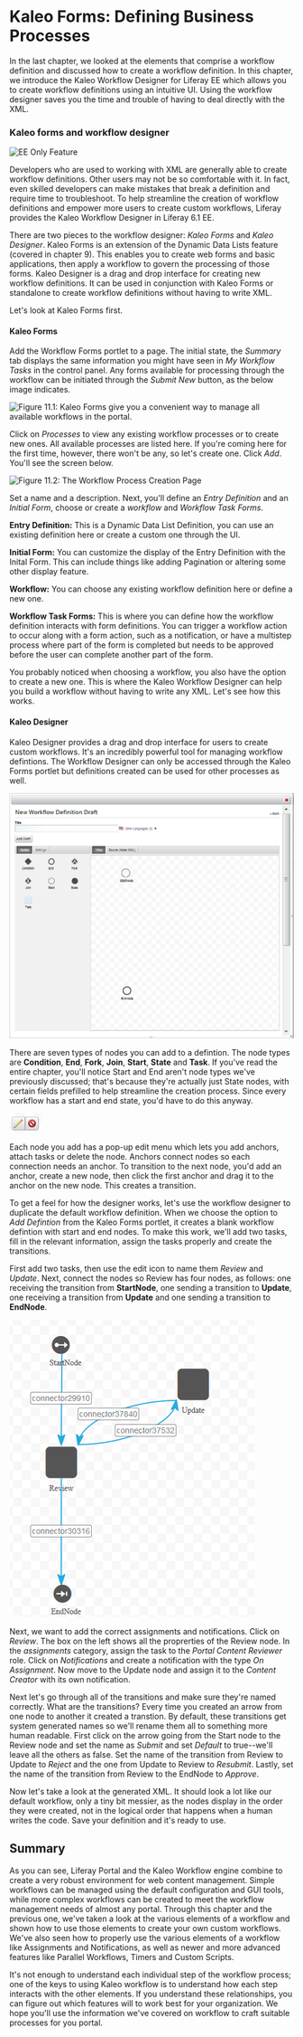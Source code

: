 # Kaleo Forms: Defining Business Processes [](id=lp-6-1-ugen11-kaleo-forms-defining-business-processes-head-ref-0)

In the last chapter, we looked at the elements that comprise a workflow definition and discussed how to create a workflow definition. In this chapter, we introduce the Kaleo Workflow Designer for Liferay EE which allows you to create workflow definitions using an intuitive UI. Using the workflow designer saves you the time and trouble of having to deal directly with the XML.

### Kaleo forms and workflow designer [](id=lp-6-1-ugen06-kaleo-forms-and-workflow-designer-0)

![EE Only Feature](../../images/ee-only-image/ee-feature-web.png)

Developers who are used to working with XML are generally able to create workflow definitions. Other users may not be so comfortable with it. In fact, even skilled developers can make mistakes that break a definition and require time to troubleshoot. To help streamline the creation of workflow definitions and empower more users to create custom workflows, Liferay provides the Kaleo Workflow Designer in Liferay 6.1 EE.

There are two pieces to the workflow designer: *Kaleo Forms* and *Kaleo Designer*. Kaleo Forms is an extension of the Dynamic Data Lists feature (covered in chapter 9). This enables you to create web forms and basic applications, then apply a workflow to govern the processing of those forms. Kaleo Designer is a drag and drop interface for creating new workflow definitions. It can be used in conjunction with Kaleo Forms or standalone to create workflow definitions without having to write XML.

Let's look at Kaleo Forms first. 

#### Kaleo Forms [](id=lp-6-1-ugen06-kaleo-forms-0)

Add the Workflow Forms portlet to a page. The initial state, the *Summary* tab displays the same information you might have seen in *My Workflow Tasks* in the control panel. Any forms available for processing through the workflow can be initiated through the *Submit New* button, as the below image indicates. 

![Figure 11.1: Kaleo Forms give you a convenient way to manage all available workflows in the portal. ](../../images/kaleo-forms-initial-view.png)

Click on *Processes* to view any existing workflow processes or to create new ones. All available processes are listed here. If you're coming here for the first time, however, there won't be any, so let's create one. Click *Add*. You'll see the screen below. 

![Figure 11.2: The Workflow Process Creation Page](../../images/kaleo-workflow-add-process.png)

Set a name and a description. Next, you'll define an *Entry Definition* and an *Initial Form*, choose or create a *workflow* and *Workflow Task Forms*.

**Entry Definition:** This is a Dynamic Data List Definition, you can use an existing definition here or create a custom one through the UI.

**Initial Form:** You can customize the display of the Entry Definition with the Inital Form. This can include things like adding Pagination or altering some other display feature.

**Workflow:** You can choose any existing workflow definition here or define a new one.

**Workflow Task Forms:** This is where you can define how the workflow definition interacts with form definitions. You can trigger a workflow action to occur along with a form action, such as a notification, or have a multistep process where part of the form is completed but needs to be approved before the user can complete another part of the form. 

You probably noticed when choosing a workflow, you also have the option to create a new one. This is where the Kaleo Workflow Designer can help you build a workflow without having to write any XML. Let's see how this works. 

#### Kaleo Designer [](id=lp-6-1-ugen06-kaleo-designer-0)

Kaleo Designer provides a drag and drop interface for users to create custom workflows. It's an incredibly powerful tool for managing workflow defintions. The Workflow Designer can only be accessed through the Kaleo Forms portlet but definitions created can be used for other processes as well.

![Figure 11.3: The Workflow Designer](../../images/kaleo-workflow-designer.png)

There are seven types of nodes you can add to a defintion. The node types are **Condition**, **End**, **Fork**, **Join**, **Start**, **State** and **Task**. If you've read the entire chapter, you'll notice Start and End aren't node types we've previously discussed; that's because they're actually just State nodes, with certain fields prefilled to help streamline the creation process. Since every workflow has a start and end state, you'd have to do this anyway. 

![Figure 11.4: The Node Configuration Menu](../../images/kaleo-designer-submenu.png)

Each node you add has a pop-up edit menu which lets you add anchors, attach tasks or delete the node. Anchors connect nodes so each connection needs an anchor. To transition to the next node, you'd add an anchor, create a new node, then click the first anchor and drag it to the anchor on the new node. This creates a transition.

To get a feel for how the designer works, let's use the workflow designer to duplicate the default workflow definition. When we choose the option to *Add Defintion* from the Kaleo Forms portlet, it creates a blank workflow defintion with start and end nodes. To make this work, we'll add two tasks, fill in the relevant information, assign the tasks properly and create the transitions.

First add two tasks, then use the edit icon to name them *Review* and *Update*. Next, connect the nodes so Review has four nodes, as follows: one receiving the transition from **StartNode**, one sending a transition to **Update**, one receiving a transition from **Update** and one sending a transition to **EndNode**.

<!-- | TODO: I fixed this screenshot, but not before I deleted this todo -->
![Figure 11.5: Your workflow should look something like this.](../../images/kaleo-designer-basic-workflow.png)

Next, we want to add the correct assignments and notifications. Click on *Review*. The box on the left shows all the proprerties of the Review node. In the *assignments* category, assign the task to the *Portal Content Reviewer* role. Click on *Notifications* and create a notification with the type *On Assignment*. Now move to the Update node and assign it to the *Content Creator* with its own notification.

<!-- | TODO: The below paragraph is confusing; please fix. -->
Next let's go through all of the transitions and make sure they're named correctly. What are the transitions? Every time you created an arrow from one node to another it created a transtion. By default, these transitions get system generated names so we'll rename them all to something more human readable. First click on the arrow going from the Start node to the Review node and set the name as *Submit* and set *Default* to true--we'll leave all the others as false. Set the name of the transition from Review to Update to *Reject* and the one from Update to Review to *Resubmit*. Lastly, set the name of the transition from Review to the EndNode to *Approve*.

Now let's take a look at the generated XML. It should look a lot like our default workflow, only a tiny bit messier, as the nodes display in the order they were created, not in the logical order that happens when a human writes the code. Save your definition and it's ready to use.

## Summary [](id=summ-28)

<!-- | TODO: This summary is too thin. It should summarize what you covered in the chapter. Going back and looking at the chapter headings can help you write a good summary. | --> 
As you can see, Liferay Portal and the Kaleo Workflow engine combine to create a very robust environment for web content management. Simple workflows can be managed using the default configuration and GUI tools, while more complex workflows can be created to meet the workflow management needs of almost any portal. Through this chapter and the previous one, we've taken a look at the various elements of a workflow and shown how to use those elements to create your own custom workflows. We've also seen how to properly use the various elements of a workflow like Assignments and Notifications, as well as newer and more advanced features like Parallel Workflows, Timers and Custom Scripts.

It's not enough to understand each individual step of the workflow process; one of the keys to using Kaleo workflow is to understand how each step interacts with the other elements. If you understand these relationships, you can figure out which features will to work best for your organization. We hope you'll use the information we've covered on workflow to craft suitable processes for you portal.
